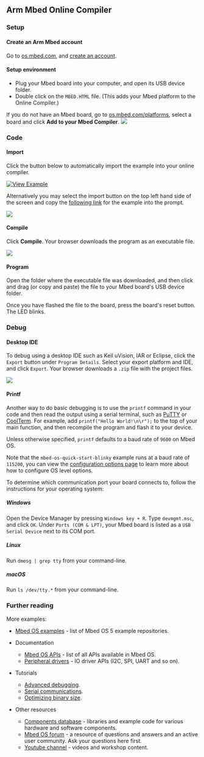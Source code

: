 <h2 id="quick-start-online">Arm Mbed Online Compiler</h2>

### Setup

#### Create an Arm Mbed account

Go to [os.mbed.com](https://os.mbed.com/), and [create an account](https://os.mbed.com/account/signup/).

#### Setup environment

- Plug your Mbed board into your computer, and open its USB device folder.
- Double click on the `MBED.HTML` file. (This adds your Mbed platform to the Online Compiler.)

If you do not have an Mbed board, go to [os.mbed.com/platforms](http://os.mbed.com/platforms), select a board and click **Add to your Mbed Compiler**.
<span class="images">![](https://s3-us-west-2.amazonaws.com/mbed-os-docs-images/add_to_compiler.png)
</span>

### Code

#### Import

Click the button below to automatically import the example into your online compiler.

[![View Example](https://www.mbed.com/embed/?url=https://github.com/ARMmbed/mbed-os-quick-start-blinky)](https://github.com/ARMmbed/mbed-os-quick-start-blinky/blob/master/main.cpp)

Alternatively you may select the import button on the top left hand side of the screen and copy the [following link](https://github.com/ARMmbed/mbed-os-quick-start-blinky) for the example into the prompt.

<span class="images">![](https://s3-us-west-2.amazonaws.com/mbed-os-docs-images/import_program.png)
</span>

#### Compile

Click **Compile**. Your browser downloads the program as an executable file.

<span class="images">![](https://s3-us-west-2.amazonaws.com/mbed-os-docs-images/online_compile_button.png)
</span>

#### Program

Open the folder where the executable file was downloaded, and then click and drag (or copy and paste) the file to your Mbed board's USB device folder.

Once you have flashed the file to the board, press the board's reset button. The LED blinks.

### Debug

#### Desktop IDE

To debug using a desktop IDE such as Keil uVision, IAR or Eclipse, click the `Export` button under `Program Details`. Select your export platform and IDE, and click `Export`. Your browser downloads a `.zip` file with the project files.

<span class="images">![](https://s3-us-west-2.amazonaws.com/mbed-os-docs-images/export_online_compiler.png)
</span>

#### Printf

Another way to do basic debugging is to use the `printf` command in your code and then read the output using a serial terminal, such as [PuTTY](http://www.putty.org/) or [CoolTerm](http://freeware.the-meiers.org/). For example, add `printf("Hello World!\n\r");` to the top of your main function, and then recompile the program and flash it to your device.

Unless otherwise specified, `printf` defaults to a baud rate of `9600` on Mbed OS. 

Note that the `mbed-os-quick-start-blinky` example runs at a baud rate of `115200`, you can view the [configuration options page](/docs/reference/configuration.html) to learn more about how to configure OS level options.

To determine which communication port your board connects to, follow the instructions for your operating system:

##### Windows

Open the Device Manager by pressing `Windows key + R`. Type `devmgmt.msc`, and click `OK`. Under `Ports (COM & LPT)`, your Mbed board is listed as a `USB Serial Device` next to its COM port.

##### Linux

Run `dmesg | grep tty` from your command-line.

##### macOS

Run `ls /dev/tty.*` from your command-line.

### Further reading

More examples:
- [Mbed OS examples](https://os.mbed.com/teams/mbed-os-examples/code/) - list of Mbed OS 5 example repositories.

- Documentation
    - [Mbed OS APIs](/docs/development/apis/index.html) - list of all APIs available in Mbed OS.
    - [Peripheral drivers](/docs/development/apis/drivers.html) - IO driver APIs (I2C, SPI, UART and so on).

- Tutorials
    - [Advanced debugging](debugging.html).
    - [Serial communications](/docs/development/tutorials/serial-communication.html).
    - [Optimizing binary size](optimizing.html).

- Other resources
    - [Components database](https://os.mbed.com/components/) - libraries and example code for various hardware and software components.
    - [Mbed OS forum](https://os.mbed.com/forum/) - a resource of questions and answers and an active user community. Ask your questions here first.
    - [Youtube channel](http://youtube.com/armmbed) - videos and workshop content.

